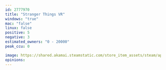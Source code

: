 ```yaml
---
id: 2777970
title: "Stranger Things VR"
windows: "true"
mac: "false"
linux: false
positive: 5
negative: 3
estimated_owners: "0 - 20000"
peak_ccu: 0

image: https://shared.akamai.steamstatic.com/store_item_assets/steam/apps/2777970/header.jpg?t=1733421740
opinions:
---
```

